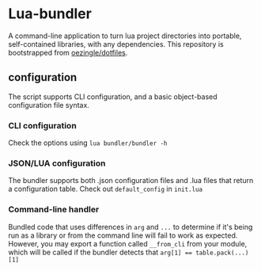 
# Lua-bundler

A command-line application to turn lua project directories into portable,
self-contained libraries, with any dependencies. This repository is bootstrapped
from
[oezingle/dotfiles](https://github.com/oezingle/dotfiles/tree/master/lib/bundler).

## configuration

The script supports CLI configuration, and a basic object-based configuration
file syntax.

### CLI configuration
Check the options using `lua bundler/bundler -h`

### JSON/LUA configuration
The bundler supports both .json configuration files and .lua files that return a
configuration table. Check out `default_config` in `init.lua`

### Command-line handler
Bundled code that uses differences in `arg` and `...` to determine if it's being
run as a library or from the command line will fail to work as expected.
However, you may export a function called `__from_cli` from your module, which
will be called if the bundler detects that `arg[1] == table.pack(...)[1]`
